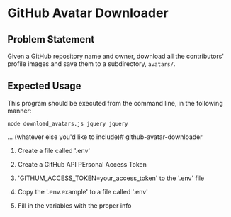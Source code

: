 # GitHub Avatar Downloader

## Problem Statement

Given a GitHub repository name and owner, download all the contributors' profile images and save them to a subdirectory, `avatars/`.

## Expected Usage

This program should be executed from the command line, in the following manner:

`node download_avatars.js jquery jquery`

... (whatever else you'd like to include)# github-avatar-downloader

1. Create a file called '.env'
2. Create a GitHub API PErsonal Access Token
3. 'GITHUM_ACCESS_TOKEN=your_access_token' to the '.env' file

1. Copy the '.env.example' to a file called '.env'
2. Fill in the variables with the proper info